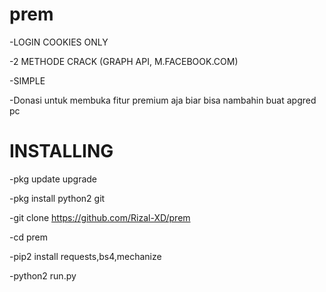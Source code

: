 # prem
-LOGIN COOKIES ONLY

-2 METHODE CRACK (GRAPH API, M.FACEBOOK.COM)

-SIMPLE

-Donasi untuk membuka fitur premium aja biar bisa nambahin buat apgred pc

# INSTALLING
-pkg update upgrade

-pkg install python2 git

-git clone https://github.com/Rizal-XD/prem

-cd prem

-pip2 install requests,bs4,mechanize

-python2 run.py

